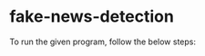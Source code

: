 # fake-news-detection

To run the given program, follow the below steps:


<!--
Web Interface
![alt text](https://github.com/sushant-sinha/fake-news-detection/blob/main/images/startup%20image.png?raw=true)
-->
